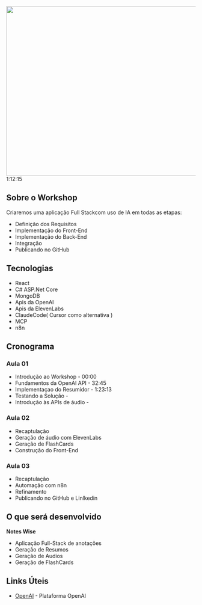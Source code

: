 <div align="center"> 
   <img width="1642" height="451" alt="image" src="https://github.com/user-attachments/assets/b7047d44-fa90-4a72-b47d-eec916563805" />
</div>
1:12:15

## Sobre o Workshop
Criaremos uma aplicação Full Stackcom uso de IA em todas as etapas:
* Definição dos Requisitos
* Implementação do Front-End
* Implementação do Back-End
* Integração
* Publicando no GitHub

## Tecnologias   
* React
* C# ASP.Net Core
* MongoDB
* Apis da OpenAI
* Apis da ElevenLabs
* ClaudeCode( Cursor como alternativa )
* MCP
* n8n

## Cronograma
### Aula 01
  * Introdução ao Workshop      - 00:00
  * Fundamentos da OpenAI API   - 32:45
  * Implementaçao do Resumidor  - 1:23:13
  * Testando a Solução          -         
  * Introdução às APIs de áudio - 
### Aula 02
  * Recaptulação
  * Geração de áudio com ElevenLabs
  * Geração de FlashCards
  * Construção do Front-End
### Aula 03
  * Recaptulação
  * Automação com n8n
  * Refinamento
  * Publicando no GitHub e Linlkedin
  
## O que será desenvolvido
**Notes Wise** 
* Aplicação Full-Stack de anotações
* Geração de Resumos
* Geração de Audios
* Geração de FlashCards





## Links Úteis 
* [OpenAI](https://platform.openai.com/signup) - Plataforma OpenAI

  
